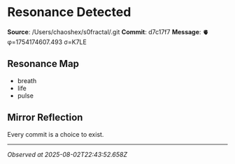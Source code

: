 # Resonance Detected

**Source**: /Users/chaoshex/s0fractal/.git
**Commit**: d7c17f7
**Message**: 🫀 φ=1754174607.493 σ=K7LE 

## Resonance Map
- breath
- life
- pulse

## Mirror Reflection
Every commit is a choice to exist.

---
*Observed at 2025-08-02T22:43:52.658Z*
